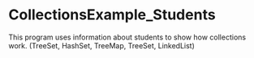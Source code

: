 # CollectionsExample_Students
 This program uses information about students to show how collections work. (TreeSet, HashSet, TreeMap, TreeSet, LinkedList)
